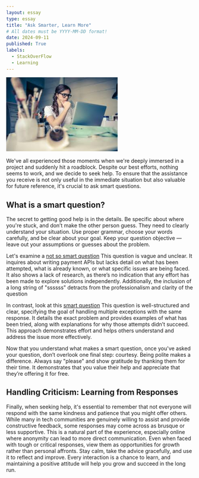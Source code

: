 ```yaml
---
layout: essay
type: essay
title: "Ask Smarter, Learn More"
# All dates must be YYYY-MM-DD format!
date: 2024-09-11
published: True
labels:
  - StackOverFlow
  - Learning
---
```


<img width="300px" src="../img/focus.png" class="img-thumbnail" >

We've all experienced those moments when we're deeply immersed in a project and suddenly hit a roadblock. Despite our best efforts, nothing seems to work, and we decide to seek help. To ensure that the assistance you receive is not only useful in the immediate situation but also valuable for future reference, it's crucial to ask smart questions. 

## What is a smart question?
The secret to getting good help is in the details. Be specific about where you're stuck, and don’t make the other person guess. They need to clearly understand your situation. Use proper grammar, choose your words carefully, and be clear about your goal. Keep your question objective — leave out your assumptions or guesses about the problem.

Let's examine a [not so smart question](https://stackoverflow.com/questions/78977207/payment-api-using-express-js-with-mysql)
This question is vague and unclear. It inquires about writing payment APIs but lacks detail on what has been attempted, what is already known, or what specific issues are being faced. It also shows a lack of research, as there’s no indication that any effort has been made to explore solutions independently. Additionally, the inclusion of a long string of "ssssss" detracts from the professionalism and clarity of the question

In contrast, look at this [smart question](https://stackoverflow.com/questions/6470428/how-to-catch-multiple-exceptions-in-one-line-in-the-except-block)
This question is well-structured and clear, specifying the goal of handling multiple exceptions with the same response. It details the exact problem and provides examples of what has been tried, along with explanations for why those attempts didn’t succeed. This approach demonstrates effort and helps others understand and address the issue more effectively.

Now that you understand what makes a smart question, once you've asked your question, don’t overlook one final step: courtesy. Being polite makes a difference. Always say "please" and show gratitude by thanking them for their time. It demonstrates that you value their help and appreciate that they’re offering it for free.

## Handling Criticism: Learning from Responses
Finally, when seeking help, it's essential to remember that not everyone will respond with the same kindness and patience that you might offer others. While many in tech communities are genuinely willing to assist and provide constructive feedback, some responses may come across as brusque or less supportive. This is a natural part of the experience, especially online where anonymity can lead to more direct communication. Even when faced with tough or critical responses, view them as opportunities for growth rather than personal affronts. Stay calm, take the advice gracefully, and use it to reflect and improve. Every interaction is a chance to learn, and maintaining a positive attitude will help you grow and succeed in the long run.





